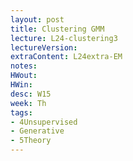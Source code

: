 ```yaml
---
layout: post
title: Clustering GMM
lecture: L24-clustering3
lectureVersion: 
extraContent: L24extra-EM
notes:
HWout:
HWin:
desc: W15
week: Th
tags:
- 4Unsupervised
- Generative
- 5Theory
---
```

